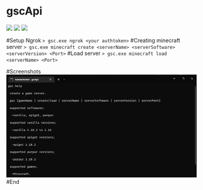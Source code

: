 # gscApi

![](logo)
![](https://img.shields.io/github/release/pandao/editor.md.svg) ![](https://img.shields.io/github/issues/pandao/editor.md.svg)

#Setup Ngrok
`> gsc.exe ngrok <your authtoken>`
#Creating minecraft server
`> gsc.exe minecraft create <serverName> <serverSoftware> <serverVersion> <Port>`
#Load server
`> gsc.exe minecraft load <serverName> <Port>`

#Screenshots
<img src="https://raw.githubusercontent.com/uykuda/gsc/master/screenshot1.PNG" width="988" title="gscApi screenshot">
#End
